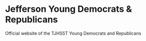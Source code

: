 # Jefferson Young Democrats & Republicans
Official website of the TJHSST Young Democrats and Republicans
